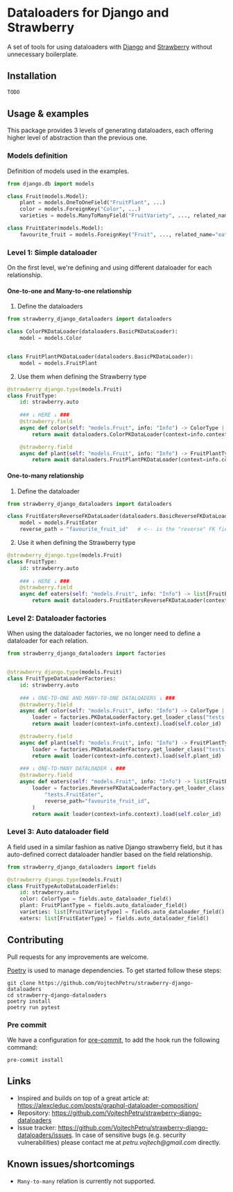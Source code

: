 # Dataloaders for Django and Strawberry
A set of tools for using dataloaders with [Django](https://github.com/django/django) 
and [Strawberry](https://github.com/strawberry-graphql/strawberry) without unnecessary boilerplate.

## Installation

```bash
TODO
```


## Usage & examples
This package provides 3 levels of generating dataloaders, each offering higher level of abstraction
than the previous one.
### Models definition
Definition of models used in the examples.
```python
from django.db import models

class Fruit(models.Model):
    plant = models.OneToOneField("FruitPlant", ...)
    color = models.ForeignKey("Color", ...)
    varieties = models.ManyToManyField("FruitVariety", ..., related_name="fruits")

class FruitEater(models.Model):
    favourite_fruit = models.ForeignKey("Fruit", ..., related_name="eaters")
```
### Level 1: Simple dataloader
On the first level, we're defining and using different dataloader for each relationship.
#### One-to-one and Many-to-one relationship
1. Define the dataloaders
```python
from strawberry_django_dataloaders import dataloaders

class ColorPKDataLoader(dataloaders.BasicPKDataLoader):
    model = models.Color


class FruitPlantPKDataLoader(dataloaders.BasicPKDataLoader):
    model = models.FruitPlant
```
2. Use them when defining the Strawberry type
```python
@strawberry_django.type(models.Fruit)
class FruitType:
    id: strawberry.auto
    
    ### ↓ HERE ↓ ###
    @strawberry.field
    async def color(self: "models.Fruit", info: "Info") -> ColorType | None:
        return await dataloaders.ColorPKDataLoader(context=info.context).load(self.color_id)

    @strawberry.field
    async def plant(self: "models.Fruit", info: "Info") -> FruitPlantType | None:
        return await dataloaders.FruitPlantPKDataLoader(context=info.context).load(self.plant_id)
```

#### One-to-many relationship
1. Define the dataloader
```python
from strawberry_django_dataloaders import dataloaders

class FruitEatersReverseFKDataLoader(dataloaders.BasicReverseFKDataLoader):
    model = models.FruitEater
    reverse_path = "favourite_fruit_id"   # <-- is the "reverse" FK field from FruitEater to Fruit model
```
2. Use it when defining the Strawberry type
```python
@strawberry_django.type(models.Fruit)
class FruitType:
    id: strawberry.auto
    
    ### ↓ HERE ↓ ###
    @strawberry.field
    async def eaters(self: "models.Fruit", info: "Info") -> list[FruitEaterType]:
        return await dataloaders.FruitEatersReverseFKDataLoader(context=info.context).load(self.pk)
```

### Level 2: Dataloader factories
When using the dataloader factories, we no longer need to define a dataloader for each relation.
```python
from strawberry_django_dataloaders import factories


@strawberry_django.type(models.Fruit)
class FruitTypeDataLoaderFactories:
    id: strawberry.auto
    
    ### ↓ ONE-TO-ONE AND MANY-TO-ONE DATALOADERS ↓ ###
    @strawberry.field
    async def color(self: "models.Fruit", info: "Info") -> ColorType | None:
        loader = factories.PKDataLoaderFactory.get_loader_class("tests.Color")
        return await loader(context=info.context).load(self.color_id)

    @strawberry.field
    async def plant(self: "models.Fruit", info: "Info") -> FruitPlantType | None:
        loader = factories.PKDataLoaderFactory.get_loader_class("tests.FruitPlant")
        return await loader(context=info.context).load(self.plant_id)
    
    ### ↓ ONE-TO-MANY DATALOADER ↓ ###
    @strawberry.field
    async def eaters(self: "models.Fruit", info: "Info") -> list[FruitEaterType]:
        loader = factories.ReverseFKDataLoaderFactory.get_loader_class(
            "tests.FruitEater",
            reverse_path="favourite_fruit_id",
        )
        return await loader(context=info.context).load(self.color_id)
```

### Level 3: Auto dataloader field
A field used in a similar fashion as native Django strawberry field, but it has auto-defined correct dataloader handler
based on the field relationship.
```python
from strawberry_django_dataloaders import fields 

@strawberry_django.type(models.Fruit)
class FruitTypeAutoDataLoaderFields:
    id: strawberry.auto
    color: ColorType = fields.auto_dataloader_field()
    plant: FruitPlantType = fields.auto_dataloader_field()
    varieties: list[FruitVarietyType] = fields.auto_dataloader_field()
    eaters: list[FruitEaterType] = fields.auto_dataloader_field()
```

## Contributing
Pull requests for any improvements are welcome.

[Poetry](https://github.com/sdispater/poetry) is used to manage dependencies.
To get started follow these steps:

```shell
git clone https://github.com/VojtechPetru/strawberry-django-dataloaders
cd strawberry-django-dataloaders
poetry install
poetry run pytest
```

### Pre commit

We have a configuration for
[pre-commit](https://github.com/pre-commit/pre-commit), to add the hook run the
following command:

```shell
pre-commit install
```

## Links
- Inspired and builds on top of a great article at: https://alexcleduc.com/posts/graphql-dataloader-composition/
- Repository: https://github.com/VojtechPetru/strawberry-django-dataloaders
- Issue tracker: https://github.com/VojtechPetru/strawberry-django-dataloaders/issues. 
In case of sensitive bugs (e.g. security vulnerabilities) please contact me at _petru.vojtech@gmail.com_ directly.

## Known issues/shortcomings
- `Many-to-many` relation is currently not supported.
